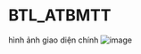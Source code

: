 # BTL_ATBMTT
hình ảnh giao diện chính
![image](https://github.com/user-attachments/assets/e06f4980-9e24-40a6-8c10-3cba9fd3b95e)
